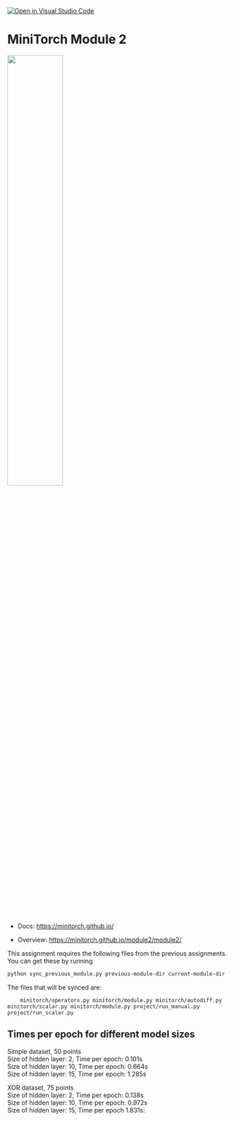 [![Open in Visual Studio Code](https://classroom.github.com/assets/open-in-vscode-2e0aaae1b6195c2367325f4f02e2d04e9abb55f0b24a779b69b11b9e10269abc.svg)](https://classroom.github.com/online_ide?assignment_repo_id=15551801&assignment_repo_type=AssignmentRepo)
# MiniTorch Module 2

<img src="https://minitorch.github.io/minitorch.svg" width="50%">


* Docs: https://minitorch.github.io/

* Overview: https://minitorch.github.io/module2/module2/

This assignment requires the following files from the previous assignments. You can get these by running

```bash
python sync_previous_module.py previous-module-dir current-module-dir
```

The files that will be synced are:

        minitorch/operators.py minitorch/module.py minitorch/autodiff.py minitorch/scalar.py minitorch/module.py project/run_manual.py project/run_scalar.py

## Times per epoch for different model sizes

Simple dataset, 50 points \
Size of hidden layer: 2, Time per epoch: 0.101s \
Size of hidden layer: 10, Time per epoch: 0.664s \
Size of hidden layer: 15, Time per epoch: 1.285s

XOR dataset, 75 points \
Size of hidden layer: 2, Time per epoch: 0.138s \
Size of hidden layer: 10, Time per epoch: 0.972s \
Size of hidden layer: 15, Time per epoch 1.831s: 
